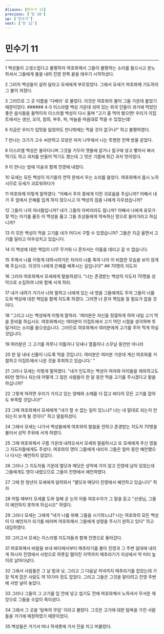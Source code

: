 ```yaml
---
Aliases: [민수기 11]
previous: ['민 10']
up: ['민수기']
next: ['민 12']
---
```

# 민수기 11

***


1 백성들이 고생스럽다고 불평하자 여호와께서 그들이 불평하는 소리를 들으시고 분노하셔서 그들에게 불을 내려 진영 한쪽 끝을 태우기 시작하셨다. 

2 그러자 백성들이 살려 달라고 모세에게 부르짖었다. 그래서 모세가 여호와께 기도하자 그 불이 꺼졌다. 

3 그러므로 그 곳 이름을 '다베라' 로 불렀다. 이것은 여호와의 불이 그들 가운데 붙었기 때문이었다. ###### 4-5 이스라엘 백성 가운데 섞여 있는 외국 인들이 과거에 먹었던 좋은 음식들을 들먹이자 이스라엘 백성이 다시 울며 "고기 좀 먹어 봤으면! 우리가 이집트에서는 생선, 오이, 참외, 부추, 파, 마늘을 마음대로 먹을 수 있었는데! 

6 지금은 우리가 입맛을 잃었어도 만나밖에는 먹을 것이 없구나!" 하고 불평하였다. 

7 만나는 크기가 고수 씨만하고 모양은 마치 나무에서 나는 투명한 진액 방울 같았다. 

8 이스라엘 백성은 돌아다니며 그것을 거두어 맷돌에 갈거나 절구에 넣고 빻아서 쪄서 먹기도 하고 과자를 만들어 먹기도 했는데 그 맛은 기름에 튀긴 과자 맛이었다. 

9 이 만나는 밤에 이슬과 함께 진영에 내렸다. 

10 모세는 모든 백성이 자기들의 천막 문에서 우는 소리를 들었다. 여호와께서 몹시 노하시므로 모세가 괴로워하다가 

11 여호와께 이렇게 말하였다. "어째서 주의 종에게 이런 괴로움을 주십니까? 어째서 내가 주 앞에서 은혜를 입게 하지 않으시고 이 백성의 짐을 나에게 지우셨습니까? 

12 그들이 나의 자녀들입니까? 내가 그들의 아버지라도 됩니까? 어째서 나에게 유모가 젖 먹는 아기를 품듯 이 백성을 품고 그들 조상들에게 약속하신 땅으로 들어가라고 하십니까? 

13 이 모든 백성이 먹을 고기를 내가 어디서 구할 수 있겠습니까? 그들은 지금 울면서 고기를 달라고 아우성치고 있습니다. 

14 이 백성에 대한 책임이 너무 무거워 나 혼자서는 이들을 데리고 갈 수 없습니다. 

15 주께서 나를 이렇게 대하시려거든 차라리 나를 죽여 나의 이 비참한 모습을 보지 않게 해 주십시오. 이것이 나에게 은혜를 베푸시는 길입니다!" ## 70명의 지도자 

16 그러자 여호와께서 모세에게 말씀하셨다. "너는 존경받는 백성의 지도자 70명을 성막으로 소집하여 너와 함께 서게 하라. 

17 내가 내려가 거기서 너와 말하고 너에게 있는 내 영을 그들에게도 주어 그들이 너를 도와 백성에 대한 책임을 함께 지도록 하겠다. 그러면 너 혼자 책임을 질 필요가 없을 것이다. 

18 "그리고 너는 백성에게 이렇게 말하라. '여러분은 자신을 정결하게 하여 내일 고기 먹을 준비를 하십시오. 여호와께서는 여러분이 이집트에서 고기 먹던 시절을 생각하며 투덜거리는 소리를 들으셨습니다. 그러므로 여호와께서 여러분에게 고기를 주어 먹게 하실 것입니다. 

19 여러분은 그 고기를 하루나 이틀이나 닷새나 열흘이나 스무날 동안만 아니라 

20 한 달 내내 신물이 나도록 먹을 것입니다. 여러분은 여러분 가운데 계신 여호와를 거절하고 이집트에서 나온 것을 후회하고 있습니다.' " 

21 그러나 모세는 이렇게 말하였다. "내가 인도하는 백성이 여자와 아이들을 제외하고도 60만 명이나 되는데 어떻게 그 많은 사람들이 한 달 동안 먹을 고기를 주시겠다고 말씀하십니까? 

22 그렇게 하려면 우리가 가지고 있는 양떼와 소떼를 다 잡고 바다의 모든 고기를 잡아도 부족할 것입니다!" 

23 그때 여호와께서 모세에게 "내가 할 수 없는 일이 있느냐? 너는 내 말대로 되는지 안 되는지 보게 될 것이다" 하고 말씀하셨다. 

24 그래서 모세는 나가서 백성들에게 여호와의 말씀을 전하고 존경받는 지도자 70명을 불러서 성막 주위에 서게 하였다. 

25 그때 여호와께서 구름 가운데 내려오셔서 모세와 말씀하시고 또 모세에게 주신 영을 그 지도자들에게도 주셨다. 여호와의 영이 그들에게 내리자 그들은 얼마 동안 예언했으나 다시는 예언하지 않았다. 

26 그러나 그 지도자들 가운데 엘닷과 메닷은 성막에 가지 않고 진영에 남아 있었는데 그들에게도 영이 내렸으므로 그들이 진영에서 예언하였다. 

27 그때 한 청년이 모세에게 달려와서 "엘닷과 메닷이 진영에서 예언하고 있습니다" 하자 

28 어릴 때부터 모세를 도와 일해 온 눈의 아들 여호수아가 그 말을 듣고 "선생님, 그들이 예언하지 못하게 하십시오" 하였다. 

29 그러나 모세는 그에게 "네가 나를 위해 그들을 시기하느냐? 나는 여호와의 모든 백성이 다 예언자가 되기를 바라며 여호와께서 그들에게 성령을 주시기 원하고 있다" 하고 대답하였다. 

30 그러고서 모세는 이스라엘 지도자들과 함께 진영으로 돌아갔다. 

31 여호와께서 바람을 보내 바다에서부터 메추라기를 몰아 진영과 그 주변 일대에 내리게 하시자 진영에서 사방으로 하룻길 떨어진 지역까지 메추라기가 지상에서 약 미터 높이로 날아다녔다. 

32 그래서 사람들은 그 날 밤과 낮, 그리고 그 다음날 저녁까지 메추라기를 잡았는데 가장 적게 잡은 사람도 약 10가마 정도 잡았다. 그리고 그들은 그것을 말리려고 진영 주변에 사방 널어 놓았다. 

33 그러나 그들이 그 고기를 입 안에 넣고 씹기도 전에 여호와께서 노하셔서 무서운 재앙으로 그들을 수없이 죽이셨다. 

34 그래서 그 곳을 '탐욕의 무덤' 이라고 불렀다. 그것은 고기에 대한 탐욕을 가진 사람들을 거기에 매장하였기 때문이었다. 

35 백성들은 거기서 떠나 하세롯에 가서 진을 치고 머물렀다.
